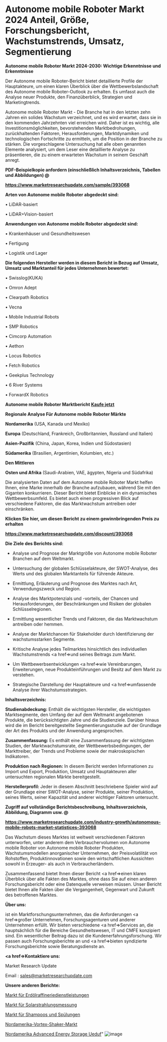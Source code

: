# Autonome mobile Roboter Markt 2024 Anteil, Größe, Forschungsbericht, Wachstumstrends, Umsatz, Segmentierung

<strong>Autonome mobile Roboter Markt 2024-2030: Wichtige Erkenntnisse und Erkenntnisse</strong>

Der Autonome mobile Roboter-Bericht bietet detaillierte Profile der Hauptakteure, um einen klaren Überblick über die Wettbewerbslandschaft des Autonome mobile Roboter-Outlook zu erhalten. Es umfasst auch die Analyse neuer Produkte, den Finanzüberblick, Strategien und Marketingtrends.

Autonome mobile Roboter Markt - Die Branche hat in den letzten zehn Jahren ein solides Wachstum verzeichnet, und es wird erwartet, dass sie in den kommenden Jahrzehnten viel erreichen wird. Daher ist es wichtig, alle Investitionsmöglichkeiten, bevorstehenden Marktbedrohungen, zurückhaltenden Faktoren, Herausforderungen, Marktdynamiken und technologischen Fortschritte zu ermitteln, um die Position in der Branche zu stärken. Die vorgeschlagene Untersuchung hat alle oben genannten Elemente analysiert, um dem Leser eine detaillierte Analyse zu präsentieren, die zu einem erwarteten Wachstum in seinem Geschäft anregt.



<strong><b>PDF-Beispielkopie anfordern (einschließlich Inhaltsverzeichnis, Tabellen und Abbildungen) @ </b></strong>

<strong><a href=https://www.marketresearchupdate.com/sample/393068>

<strong>https://www.marketresearchupdate.com/sample/393068</u></a></strong></strong>



<strong>Arten von Autonome mobile Roboter abgedeckt sind:</strong>

• LiDAR-basiert

• LiDAR+Vision-basiert



<strong>Anwendungen von Autonome mobile Roboter abgedeckt sind:</strong>

• Krankenhäuser und Gesundheitswesen

• Fertigung

• Logistik und Lager



<strong>Die folgenden Hersteller werden in diesem Bericht in Bezug auf Umsatz, Umsatz und Marktanteil für jedes Unternehmen bewertet:</strong>

• Swisslog(KUKA)

• Omron Adept

• Clearpath Robotics

• Vecna

• Mobile Industrial Robots

• SMP Robotics

• Cimcorp Automation

• Aethon

• Locus Robotics

• Fetch Robotics

• Geekplus Technology

• 6 River Systems

• ForwardX Robotics



<strong>Autonome mobile Roboter Marktbericht <a href=https://www.marketresearchupdate.com/buynow/393068>Kaufe jetzt</a></strong>



<strong>Regionale Analyse Für Autonome mobile Roboter Märkte</strong>



<strong>Nordamerika</strong> (USA, Kanada und Mexiko)



<strong>Europa</strong> (Deutschland, Frankreich, Großbritannien, Russland und Italien)



<strong>Asien-Pazifik</strong> (China, Japan, Korea, Indien und Südostasien)



<strong>Südamerika</strong> (Brasilien, Argentinien, Kolumbien, etc.)



<strong>Den Mittleren</strong> 

<strong>Osten und Afrika</strong> (Saudi-Arabien, VAE, ägypten, Nigeria und Südafrika)

Die analysierten Daten auf dem Autonome mobile Roboter Markt helfen Ihnen, eine Marke innerhalb der Branche aufzubauen, während Sie mit den Giganten konkurrieren. Dieser Bericht bietet Einblicke in ein dynamisches Wettbewerbsumfeld. Es bietet auch einen progressiven Blick auf verschiedene Faktoren, die das Marktwachstum antreiben oder einschränken.



<strong>Klicken Sie hier, um diesen Bericht zu einem gewinnbringenden Preis zu erhalten
</strong>

<strong><a href=https://www.marketresearchupdate.com/discount/393068>https://www.marketresearchupdate.com/discount/393068</b></u></strong></a>



<strong>Die Ziele des Berichts sind:</strong>

- Analyse und Prognose der Marktgröße von Autonome mobile Roboter Branchen auf dem Weltmarkt.

- Untersuchung der globalen Schlüsselakteure, der SWOT-Analyse, des Werts und des globalen Marktanteils für führende Akteure.

- Ermittlung, Erläuterung und Prognose des Marktes nach Art, Verwendungszweck und Region.

- Analyse des Marktpotenzials und -vorteils, der Chancen und Herausforderungen, der Beschränkungen und Risiken der globalen Schlüsselregionen.

- Ermittlung wesentlicher Trends und Faktoren, die das Marktwachstum antreiben oder hemmen.

- Analyse der Marktchancen für Stakeholder durch Identifizierung der wachstumsstarken Segmente.

- Kritische Analyse jedes Teilmarktes hinsichtlich des individuellen Wachstumstrends <a href=>und</a> seines Beitrags zum Markt.

- Um Wettbewerbsentwicklungen <a href=>wie</a> Vereinbarungen, Erweiterungen, neue Produkteinführungen und Besitz auf dem Markt zu verstehen.

- Strategische Darstellung der Hauptakteure und <a href=>umfas</a>sende Analyse ihrer Wachstumsstrategien.



<strong>Inhaltsverzeichnis:</strong>



<strong>Studienabdeckung:</strong> Enthält die wichtigsten Hersteller, die wichtigsten Marktsegmente, den Umfang der auf dem Weltmarkt angebotenen Produkte, die berücksichtigten Jahre und die Studienziele. Darüber hinaus wird die im Bericht bereitgestellte Segmentierungsstudie auf der Grundlage der Art des Produkts und der Anwendung angesprochen.



<strong>Zusammenfassung:</strong> Es enthält eine Zusammenfassung der wichtigsten Studien, der Marktwachstumsrate, der Wettbewerbsbedingungen, der Markttreiber, der Trends und Probleme sowie der makroskopischen Indikatoren.



<strong>Produktion nach Regionen:</strong> In diesem Bericht werden Informationen zu Import und Export, Produktion, Umsatz und Hauptakteuren aller untersuchten regionalen Märkte bereitgestellt.



<strong>Herstellerprofil:</strong> Jeder in diesem Abschnitt beschriebene Spieler wird auf der Grundlage einer SWOT-Analyse, seiner Produkte, seiner Produktion, seines Werts, seiner Kapazität und anderer wichtiger Faktoren untersucht.



<strong><b>Zugriff auf vollständige Berichtsbeschreibung, Inhaltsverzeichnis, Abbildung, Diagramm usw. @ </b></strong>

<strong><a href=https://www.marketresearchupdate.com/industry-growth/autonomous-mobile-robots-market-statistices-393068>https://www.marketresearchupdate.com/industry-growth/autonomous-mobile-robots-market-statistices-393068</a></strong>

Das Wachstum dieses Marktes ist weltweit verschiedenen Faktoren unterworfen, unter anderem dem Verbrauchervolumen von Autonome mobile Roboter von Autonome mobile Roboter Produkten, Wachstumsmodellen anorganischer Unternehmen, der Preisvolatilität von Rohstoffen, Produktinnovationen sowie den wirtschaftlichen Aussichten sowohl in Erzeuger- als auch in Verbraucherländern.

Zusammenfassend bietet Ihnen dieser Bericht <a href=>einen</a> klaren Überblick über alle Fakten des Marktes, ohne dass Sie auf einen anderen Forschungsbericht oder eine Datenquelle verweisen müssen. Unser Bericht bietet Ihnen alle Fakten über die Vergangenheit, Gegenwart und Zukunft des betroffenen Marktes.



<strong>Über uns:</strong>

 ist ein Marktforschungsunternehmen, das die Anforderungen <a href=>großer</a> Unternehmen, Forschungsagenturen und anderer Unternehmen erfüllt. Wir bieten verschiedene <a href=>Services</a> an, die hauptsächlich für die Bereiche Gesundheitswesen, IT und CMFE konzipiert sind. Ein wesentlicher Beitrag dazu ist die Kundenerfahrungsforschung. Wir passen auch Forschungsberichte an und <a href=>bieten</a> syndizierte Forschungsberichte sowie Beratungsdienste an.



<strong><a href=>Kontaktiere uns:</a></strong>

Market Research Update

Email : sales@marketresearchupdate.com



<strong>Unsere anderen Berichte:</strong>

<a href=https://www.linkedin.com/pulse/petroleum-refinery-service-market-latest-report>Markt für Erdölraffineriedienstleistungen</a>

<a href=https://www.linkedin.com/pulse/solar-radiation-measurement-market-size-trends>Markt für Solarstrahlungsmessung</a>

<a href=https://www.linkedin.com/pulse/shampoos-conditioners-market-2023-remarking>Markt für Shampoos und Spülungen</a>

<a href=https://www.linkedin.com/pulse/north-america-vortex-shaker-market-continues>Nordamerika-Vortex-Shaker-Markt</a>

<a href=https://www.linkedin.com/pulse/north-america-advanced-energy-storage-ueduf/>Nordamerika Advanced Energy Storage Ueduf</a>"
![image](https://github.com/Gayatrikarjule/Market-Analysis-360/assets/97346546/13fbb3d8-0955-4de8-b1a1-a977db9aed4d)
